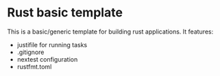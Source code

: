# Rust basic template
This is a basic/generic template for building rust applications. It features:
- justifile for running tasks
- .gitignore
- nextest configuration
- rustfmt.toml
